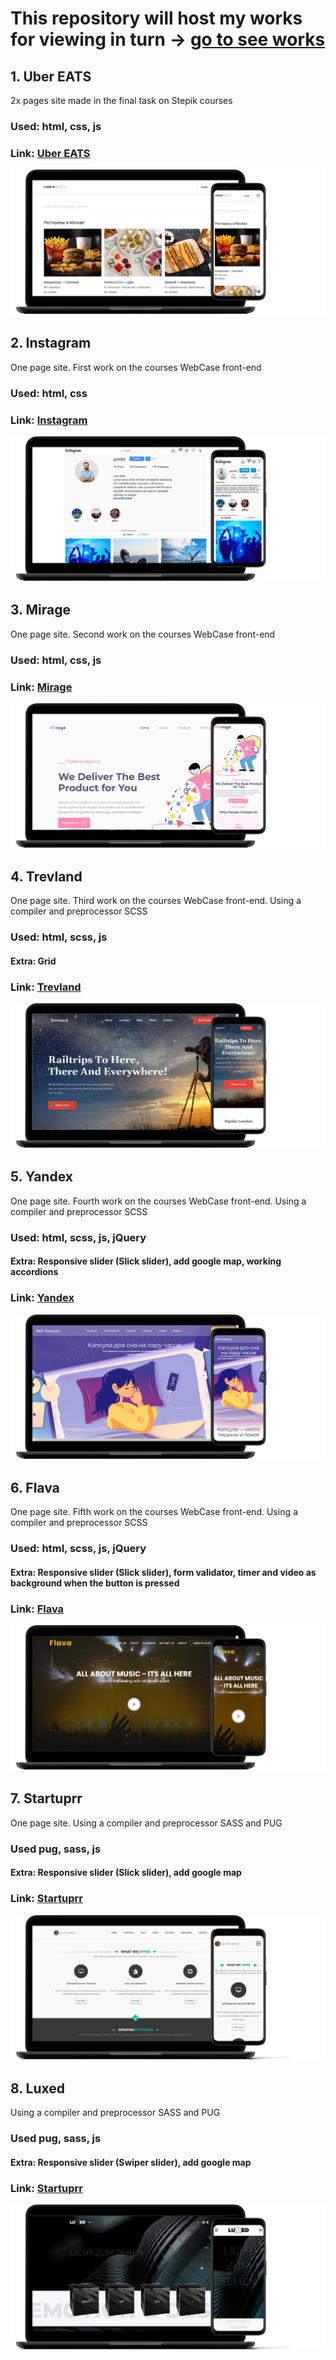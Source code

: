 # This repository will host my works for viewing in turn -> [go to see works](https://github.com/Ad-Pol/viewing/tree/gh-pages)

## 1. Uber EATS
2x pages site made in the final task on Stepik courses
### Used: html, сss, js
### Link:  [Uber EATS](https://ad-pol.github.io/viewing/1_UberEats/index.html)

[![Uber EATS](https://github.com/Ad-Pol/viewing/blob/gh-pages/1_UberEats/UberEats.png)](https://ad-pol.github.io/viewing/1_UberEats/index.html)

## 2. Instagram
One page site. First work on the courses WebCase front-end
### Used: html, сss
### Link:  [Instagram](https://ad-pol.github.io/viewing/2_Instagram/index.html)

[![Instagram](https://github.com/Ad-Pol/viewing/blob/gh-pages/2_Instagram/inst.png)](https://ad-pol.github.io/viewing/2_Instagram/index.html)

## 3. Mirage
One page site. Second work on the courses WebCase front-end
### Used: html, сss, js
### Link:  [Mirage](https://ad-pol.github.io/viewing/3_Mirage/index.htm)

[![Mirage](https://github.com/Ad-Pol/viewing/blob/gh-pages/3_Mirage/Mirage.png)](https://ad-pol.github.io/viewing/3_Mirage/index.htm)

## 4. Trevland
One page site. Third work on the courses WebCase front-end. Using a compiler and preprocessor SCSS
### Used: html, scss, js
#### Extra: Grid
### Link:  [Trevland](https://ad-pol.github.io/viewing/4_Trevland/templates/index.html)

[![Trevland](https://github.com/Ad-Pol/viewing/blob/gh-pages/4_Trevland/Trevland.png)](https://ad-pol.github.io/viewing/4_Trevland/templates/index.html)

## 5. Yandex
One page site. Fourth work on the courses WebCase front-end. Using a compiler and preprocessor SCSS
### Used: html, scss, js, jQuery
#### Extra: Responsive slider (Slick slider), add google map, working accordions
### Link:  [Yandex](https://ad-pol.github.io/viewing/5_Yandex/templates/index.html)

[![Yandex](https://github.com/Ad-Pol/viewing/blob/gh-pages/5_Yandex/Yandex.png)](https://ad-pol.github.io/viewing/5_Yandex/templates/index.html)

## 6. Flava
One page site. Fifth work on the courses WebCase front-end. Using a compiler and preprocessor SCSS
### Used: html, scss, js, jQuery
#### Extra: Responsive slider (Slick slider), form validator, timer and video as background when the button is pressed
### Link:  [Flava](https://ad-pol.github.io/viewing/6_Flava/templates/index.html)

[![Flava](https://github.com/Ad-Pol/viewing/blob/gh-pages/6_Flava/Flava.png)](https://ad-pol.github.io/viewing/6_Flava/templates/index.html)

## 7. Startuprr
One page site. Using a compiler and preprocessor SASS and PUG
### Used pug, sass, js
#### Extra: Responsive slider (Slick slider), add google map
### Link:  [Startuprr](https://ad-pol.github.io/viewing/7_Sturtuprr/templates/index.html)

[![Sturtuprr](https://github.com/Ad-Pol/viewing/blob/gh-pages/7_Sturtuprr/Startuprr.png)](https://ad-pol.github.io/viewing/7_Sturtuprr/templates/index.html)

## 8. Luxed
Using a compiler and preprocessor SASS and PUG
### Used pug, sass, js
#### Extra: Responsive slider (Swiper slider), add google map
### Link:  [Startuprr](https://ad-pol.github.io/viewing/8_Luxed/templates/pages/index.html)

[![Sturtuprr](https://github.com/Ad-Pol/viewing/blob/gh-pages/8_Luxed/Luxed.png)](https://ad-pol.github.io/viewing/8_Luxed/templates/pages/index.html)
